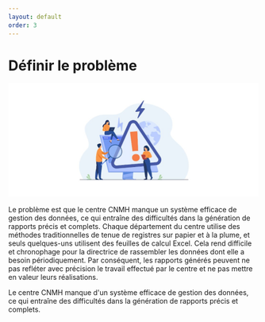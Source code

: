 ```yaml
---
layout: default
order: 3
---
```


# Définir le problème

![Définir problème](./images/Définir-problème.jpg)

Le problème est que le centre CNMH manque un système efficace de gestion des données, ce qui entraîne des difficultés dans la génération de rapports précis et complets. Chaque département du centre utilise des méthodes traditionnelles de tenue de registres sur papier et à la plume, et seuls quelques-uns utilisent des feuilles de calcul Excel. Cela rend difficile et chronophage pour la directrice de rassembler les données dont elle a besoin périodiquement. Par conséquent, les rapports générés peuvent ne pas refléter avec précision le travail effectué par le centre et ne pas mettre en valeur leurs réalisations.

Le centre CNMH manque d'un système efficace de gestion des données, ce qui entraîne des difficultés dans la génération de rapports précis et complets.